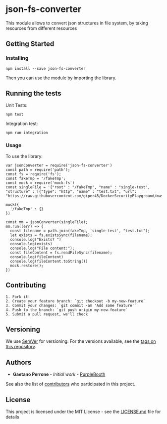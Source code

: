 # json-fs-converter
This module allows to convert json structures in file system, by taking resources from different resources

## Getting Started

### Installing

```
npm install --save json-fs-converter 
```

Then you can use the module by importing the library. 


## Running the tests

Unit Tests: 
```
npm test
```  
Integration test: 
``` 
npm run integration  
``` 

### Usage

To use the library: 
```   
var jsonConverter = require('json-fs-converter')
const path = require('path');
const fs = require('fs');
const fakeTmp = '/fakeTmp';
const mock = require('mock-fs')
const singleFile = '{"root" : "/fakeTmp", "name" : "single-test", "structure" : [{"type": "http", "name" : "test.txt", "url": "https://raw.githubusercontent.com/giper45/DockerSecurityPlayground/master/Readme.md"}]}'

mock({
  '/fakeTmp' : {}
})

const mm = jsonConverter(singleFile);
mm.run((err) => {
  const filename = path.join(fakeTmp, 'single-test', "test.txt");
  let exists = fs.existsSync(filename);
  console.log("Exists? ")
  console.log(exists)
  console.log("File content:");
  const fileContent = fs.readFileSync(filename);
  console.log(fileContent)
  console.log(fileContent.toString())
  mock.restore();
})

```

 

## Contributing
```
1. Fork it!
2. Create your feature branch: `git checkout -b my-new-feature`
3. Commit your changes: `git commit -am 'Add some feature'`  
4. Push to the branch: `git push origin my-new-feature`
5. Submit a pull request, we'll check 
```

## Versioning

We use [SemVer](http://semver.org/) for versioning. For the versions available, see the [tags on this repository](https://github.com/your/project/tags). 

## Authors

* **Gaetano Perrone** - *Initial work* - [PurpleBooth](https://github.com/PurpleBooth)

See also the list of [contributors](https://github.com/giper45/json-fs-converter/graphs/contributors) who participated in this project.

## License

This project is licensed under the MIT License - see the [LICENSE.md](LICENSE.md) file for details

